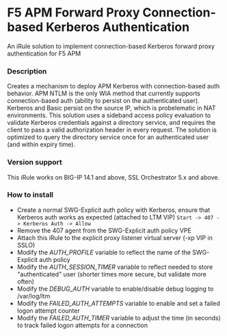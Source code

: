 # F5 APM Forward Proxy Connection-based Kerberos Authentication
An iRule solution to implement connection-based Kerberos forward proxy authentication for F5 APM

### Description
Creates a mechanism to deploy APM Kerberos with connection-based auth behavior. APM NTLM is the only WIA method that currently supports connection-based auth (ability to persist on the authenticated user). Kerberos and Basic persist on the source IP, which is probelematic in NAT environments. This solution uses a sideband access policy evaluation to validate Kerberos credentials against a directory service, and requires the client to pass a valid authorization header in every request. The solution is optimized to query the directory service once for an authenticated user (and within expiry time).

### Version support
This iRule works on BIG-IP 14.1 and above, SSL Orchestrator 5.x and above.

### How to install
- Create a normal SWG-Explicit auth policy with Kerberos, ensure that Kerberos auth works as expected (attached to LTM VIP)
      `Start -> 407 -> Kerberos Auth -> Allow`
- Remove the 407 agent from the SWG-Explicit auth policy VPE
- Attach this iRule to the explicit proxy listener virtual server (-xp VIP in SSLO)
- Modify the *AUTH_PROFILE* variable to reflect the name of the SWG-Explicit auth policy
- Modify the *AUTH_SESSION_TIMER* variable to reflect needed to store "authenticated" user (shorter times more secure, but validate more often)
- Modify the *DEBUG_AUTH* variable to enable/disable debug logging to /var/log/ltm
- Modify the *FAILED_AUTH_ATTEMPTS* variable to enable and set a failed logon attempt counter
- Modify the *FAILED_AUTH_TIMER* variable to adjust the time (in seconds) to track failed logon attempts for a connection

